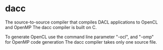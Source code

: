 # dacc
The source-to-source compiler that compiles DACL applications to OpenCL and OpenMP
The dacc compiler is built on C.

To generate OpenCL use the command line parameter "-ocl", and "-omp" for OpenMP code generation
The dacc compiler takes only one source file.
